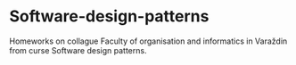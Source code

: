 # Software-design-patterns
Homeworks on collague Faculty of organisation and informatics in Varaždin from curse Software design patterns.
